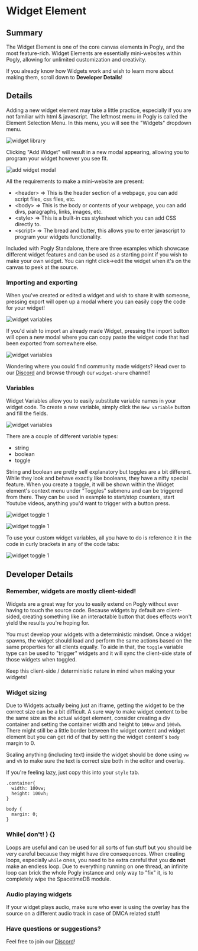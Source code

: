 # Widget Element

## Summary

The Widget Element is one of the core canvas elements in Pogly, and the most feature-rich. Widget Elements are essentially mini-websites within Pogly, allowing for unlimited customization and creativity.

If you already know how Widgets work and wish to learn more about making them, scroll down to **Developer Details**!

## Details

Adding a new widget element may take a little practice, especially if you are not familiar with html & javascript. The leftmost menu in Pogly is called the Element Selection Menu. In this menu, you will see the "Widgets" dropdown menu.

![widget library](../assets/widget_library.png)

Clicking "Add Widget" will result in a new modal appearing, allowing you to program your widget however you see fit.

![add widget modal](../assets/widget_element.png)

All the requirements to make a mini-website are present:

- \<header\> => This is the header section of a webpage, you can add script files, css files, etc.
- \<body\> => This is the body or contents of your webpage, you can add divs, paragraphs, links, images, etc.
- \<style\> => This is a built-in css stylesheet which you can add CSS directly to.
- \<script\> => The bread and butter, this allows you to enter javascript to program your widgets functionality.

Included with Pogly Standalone, there are three examples which showcase different widget features and can be used as a starting point if you wish to make your own widget. You can right click->edit the widget when it's on the canvas to peek at the source.

### Importing and exporting

When you've created or edited a widget and wish to share it with someone, pressing export will open up a modal where you can easily copy the code for your widget!

![widget variables](../assets/widget_export.png)

If you'd wish to import an already made Widget, pressing the import button will open a new modal where you can copy paste the widget code that had been exported from somewhere else.

![widget variables](../assets/widget_import.png)

Wondering where you could find community made widgets? Head over to our [Discord](https://discord.gg/uPQsBaVdB7) and browse through our `widget-share` channel!

### Variables

Widget Variables allow you to easily substitute variable names in your widget code. To create a new variable, simply click the `New variable` button and fill the fields.

![widget variables](../assets/widget_variables.png)

There are a couple of different variable types:

- string
- boolean
- toggle

String and boolean are pretty self explanatory but toggles are a bit different. While they look and behave exactly like booleans, they have a nifty special feature. When you create a toggle, it will be shown within the Widget element's context menu under "Toggles" submenu and can be triggered from there. They can be used in example to start/stop counters, start Youtube videos, anything you'd want to trigger with a button press.

![widget toggle 1](../assets/widget_toggle_example.png)

![widget toggle 1](../assets/widget_toggle_example_2.png)

To use your custom widget variables, all you have to do is reference it in the code in curly brackets in any of the code tabs:

![widget toggle 1](../assets/widget_variable_usage.png)

## Developer Details

### Remember, widgets are mostly client-sided!

Widgets are a great way for you to easily extend on Pogly without ever having to touch the source code. Because widgets by default are client-sided, creating something like an interactable button that does effects won't yield the results you're hoping for.

You must develop your widgets with a deterministic mindset. Once a widget spawns, the widget should load and perform the same actions based on the same properties for all clients equally. To aide in that, the `toggle` variable type can be used to "trigger" widgets and it will sync the client-side state of those widgets when toggled.

Keep this client-side / deterministic nature in mind when making your widgets!

### Widget sizing

Due to Widgets actually being just an iframe, getting the widget to be the correct size can be a bit difficult. A sure way to make widget content to be the same size as the actual widget element, consider creating a div container and setting the container width and height to `100vw` and `100vh`. There might still be a little border between the widget content and widget element but you can get rid of that by setting the widget content's `body` margin to 0.

Scaling anything (including text) inside the widget should be done using `vw` and `vh` to make sure the text is correct size both in the editor and overlay. 

If you're feeling lazy, just copy this into your `style` tab.

```
.container{
  width: 100vw;
  height: 100vh;
}

body {
  margin: 0;
}
```

### While( don't! ) {}

Loops are useful and can be used for all sorts of fun stuff but you should be very careful because they might have dire consequences. When creating loops, especially `while` ones, you need to be extra careful that you **do not** make an endless loop. Due to everything running on one thread, an infinite loop can brick the whole Pogly instance and only way to "fix" it, is to completely wipe the SpacetimeDB module.

### Audio playing widgets

If your widget plays audio, make sure who ever is using the overlay has the source on a different audio track in case of DMCA related stuff! 

### Have questions or suggestions?

Feel free to join our [Discord](https://discord.gg/uPQsBaVdB7)!
